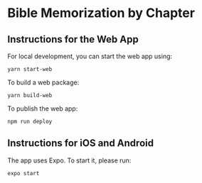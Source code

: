 # Bible Memorization by Chapter


## Instructions for the Web App

For local development, you can start the web app using:
```
yarn start-web
```

To build a web package:
```
yarn build-web
```

To publish the web app:
```
npm run deploy
```


## Instructions for iOS and Android

The app uses Expo. To start it, please run:
```
expo start
```
